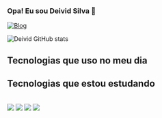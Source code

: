 
### Opa! Eu sou Deivid Silva 👋
[![Blog](https://img.shields.io/badge/LinkedIn-0077B5?style=for-the-badge&logo=linkedin&logoColor=white)](https://www.linkedin.com/in/deivid-silva-b7a323140/)

![Deivid GitHub stats](https://github-readme-stats.vercel.app/api?username=DeividSilva&show_icons=true&theme=tokyonight)

## Tecnologias que uso no meu dia



## Tecnologias que estou estudando
<div style="display: inline_block"><br/>
  <img aling="center" alt"cypress src="https://img.shields.io/badge/Cypress-14354C?style=for-the-badge&logo=Cypress&logoColor=white"/>
  <img aling="center" alt"cypress src="https://img.shields.io/badge/JavaScript-F7DF1E?style=for-the-badge&logo=javascript&logoColor=black"/>
  <img aling="center" alt"cypress src="https://img.shields.io/badge/Node.js-43853D?style=for-the-badge&logo=node.js&logoColor=white"/>
  <img aling="center" alt"cypress src="https://img.shields.io/badge/React_Native-20232A?style=for-the-badge&logo=react&logoColor=61DAFB"/>                                                                                                                                  
</div>
